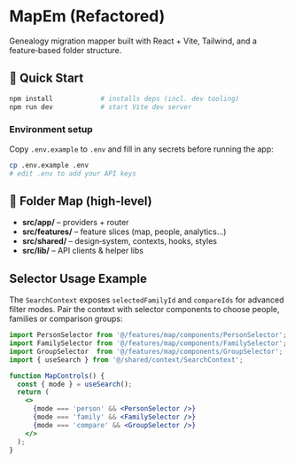 # MapEm (Refactored)

Genealogy migration mapper built with React + Vite, Tailwind, and a feature‑based folder structure.

## 🚀 Quick Start
```bash
npm install            # installs deps (incl. dev tooling)
npm run dev            # start Vite dev server
```

### Environment setup
Copy `.env.example` to `.env` and fill in any secrets before running the app:

```bash
cp .env.example .env
# edit .env to add your API keys
```

## 📂 Folder Map (high‑level)
- **src/app/** – providers + router
- **src/features/** – feature slices (map, people, analytics…)
- **src/shared/** – design‑system, contexts, hooks, styles
- **src/lib/** – API clients & helper libs

## Selector Usage Example

The `SearchContext` exposes `selectedFamilyId` and `compareIds` for advanced
filter modes. Pair the context with selector components to choose people,
families or comparison groups:

```jsx
import PersonSelector from '@/features/map/components/PersonSelector';
import FamilySelector from '@/features/map/components/FamilySelector';
import GroupSelector  from '@/features/map/components/GroupSelector';
import { useSearch } from '@/shared/context/SearchContext';

function MapControls() {
  const { mode } = useSearch();
  return (
    <>
      {mode === 'person' && <PersonSelector />}
      {mode === 'family' && <FamilySelector />}
      {mode === 'compare' && <GroupSelector />}
    </>
  );
}
```
